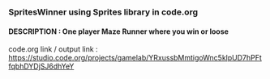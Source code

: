 ### SpritesWinner using Sprites library in code.org

#### DESCRIPTION : One player Maze Runner where you win or loose

code.org link / output link : https://studio.code.org/projects/gamelab/YRxussbMmtigoWnc5klpUD7hPFtfqbhDYDjSJ6dhYeY
